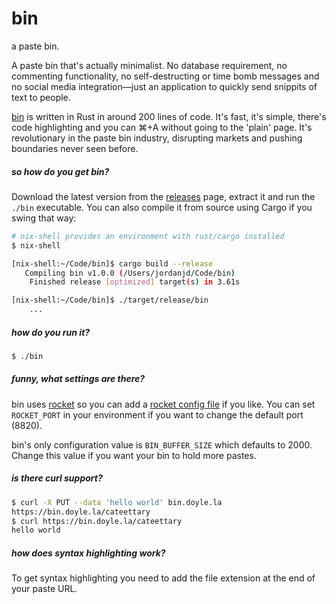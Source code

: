 # bin
a paste bin.

A paste bin that's actually minimalist. No database requirement, no commenting functionality, no self-destructing or time bomb messages and no social media integration—just an application to quickly send snippits of text to people.

[bin](https://bin.doyle.la/) is written in Rust in around 200 lines of code. It's fast, it's simple, there's code highlighting and you can ⌘+A without going to the 'plain' page. It's revolutionary in the paste bin industry, disrupting markets and pushing boundaries never seen before.

##### so how do you get bin?

Download the latest version from the [releases](https://github.com/w4/bin/releases) page, extract it and run the `./bin` executable. You can also compile it from source using Cargo if you swing that way:

```bash
# nix-shell provides an environment with rust/cargo installed
$ nix-shell

[nix-shell:~/Code/bin]$ cargo build --release
   Compiling bin v1.0.0 (/Users/jordanjd/Code/bin)
    Finished release [optimized] target(s) in 3.61s

[nix-shell:~/Code/bin]$ ./target/release/bin
    ...
```

##### how do you run it?

```bash
$ ./bin
```

##### funny, what settings are there?

bin uses [rocket](https://rocket.rs) so you can add a [rocket config file](https://api.rocket.rs/v0.3/rocket/config/) if you like. You can set `ROCKET_PORT` in your environment if you want to change the default port (8820).

bin's only configuration value is `BIN_BUFFER_SIZE` which defaults to 2000. Change this value if you want your bin to hold more pastes.

##### is there curl support?

```bash
$ curl -X PUT --data 'hello world' bin.doyle.la
https://bin.doyle.la/cateettary
$ curl https://bin.doyle.la/cateettary
hello world
```

##### how does syntax highlighting work?

To get syntax highlighting you need to add the file extension at the end of your paste URL.

